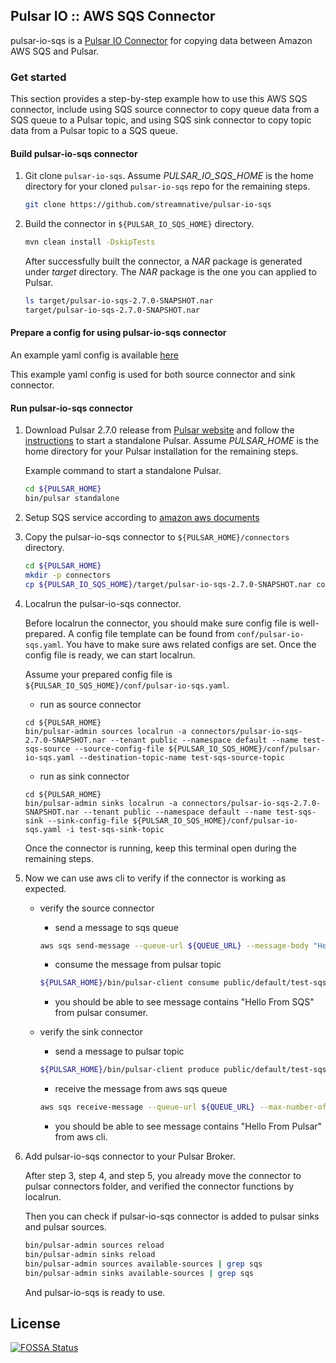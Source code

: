 ## Pulsar IO :: AWS SQS Connector

pulsar-io-sqs is a [Pulsar IO Connector](http://pulsar.apache.org/docs/en/io-overview/) for copying data between Amazon AWS SQS and Pulsar.

### Get started

This section provides a step-by-step example how to use this AWS SQS connector, include using SQS source connector to copy queue data from a SQS queue to a Pulsar topic, and using SQS sink connector to copy topic data from a Pulsar topic to a SQS queue.

#### Build pulsar-io-sqs connector

1. Git clone `pulsar-io-sqs`. Assume *PULSAR_IO_SQS_HOME* is the home directory for your
   cloned `pulsar-io-sqs` repo for the remaining steps.
   ```bash
   git clone https://github.com/streamnative/pulsar-io-sqs
   ```

2. Build the connector in `${PULSAR_IO_SQS_HOME}` directory.
   ```bash
   mvn clean install -DskipTests
   ```
   After successfully built the connector, a *NAR* package is generated under *target* directory. The *NAR* package is the one you can applied to Pulsar.
   ```bash
   ls target/pulsar-io-sqs-2.7.0-SNAPSHOT.nar
   target/pulsar-io-sqs-2.7.0-SNAPSHOT.nar
   ```

#### Prepare a config for using pulsar-io-sqs connector

An example yaml config is available [here](https://github.com/streamnative/pulsar-io-sqs/blob/master/conf/pulsar-io-sqs.yaml)

This example yaml config is used for both source connector and sink connector.

#### Run pulsar-io-sqs connector
1. Download Pulsar 2.7.0 release from [Pulsar website](http://pulsar.apache.org/en/download/) and follow
   the [instructions](http://pulsar.apache.org/docs/en/standalone/) to start a standalone Pulsar.
   Assume *PULSAR_HOME* is the home directory for your Pulsar installation for the remaining steps.

   Example command to start a standalone Pulsar.
   ```bash
   cd ${PULSAR_HOME}
   bin/pulsar standalone
   ```

2. Setup SQS service according to [amazon aws documents](https://aws.amazon.com/sqs/getting-started/)

3. Copy the pulsar-io-sqs connector to `${PULSAR_HOME}/connectors` directory.
   ```bash
   cd ${PULSAR_HOME}
   mkdir -p connectors
   cp ${PULSAR_IO_SQS_HOME}/target/pulsar-io-sqs-2.7.0-SNAPSHOT.nar connectors/
   ```

4. Localrun the pulsar-io-sqs connector.

    Before localrun the connector, you should make sure config file is well-prepared. A config file template can be found from `conf/pulsar-io-sqs.yaml`. You have to make sure aws related configs are set. Once the config file is ready, we can start localrun.

    Assume your prepared config file is `${PULSAR_IO_SQS_HOME}/conf/pulsar-io-sqs.yaml`.

    - run as source connector
   ```
   cd ${PULSAR_HOME}
   bin/pulsar-admin sources localrun -a connectors/pulsar-io-sqs-2.7.0-SNAPSHOT.nar --tenant public --namespace default --name test-sqs-source --source-config-file ${PULSAR_IO_SQS_HOME}/conf/pulsar-io-sqs.yaml --destination-topic-name test-sqs-source-topic
   ```

    - run as sink connector
   ```
   cd ${PULSAR_HOME}
   bin/pulsar-admin sinks localrun -a connectors/pulsar-io-sqs-2.7.0-SNAPSHOT.nar --tenant public --namespace default --name test-sqs-sink --sink-config-file ${PULSAR_IO_SQS_HOME}/conf/pulsar-io-sqs.yaml -i test-sqs-sink-topic
   ```

   Once the connector is running, keep this terminal open during the remaining steps.

5. Now we can use aws cli to verify if the connector is working as expected.

    - verify the source connector
        - send a message to sqs queue
        ```bash
        aws sqs send-message --queue-url ${QUEUE_URL} --message-body "Hello From SQS"
        ```
        - consume the message from pulsar topic
        ```bash
        ${PULSAR_HOME}/bin/pulsar-client consume public/default/test-sqs-source-topic --subscription-name test-sqs-source-verifier 
        ```
        - you should be able to see message contains "Hello From SQS" from pulsar consumer.
    
    - verify the sink connector
        - send a message to pulsar topic
        ```bash
        ${PULSAR_HOME}/bin/pulsar-client produce public/default/test-sqs-sink-topic -m "Hello From Pulsar"
        ```
        
        - receive the message from aws sqs queue
        ```bash
        aws sqs receive-message --queue-url ${QUEUE_URL} --max-number-of-messages 1
        ```

        - you should be able to see message contains "Hello From Pulsar" from aws cli.

6. Add pulsar-io-sqs connector to your Pulsar Broker.

    After step 3, step 4, and step 5, you already move the connector to pulsar connectors folder, and verified the connector functions by localrun.

    Then you can check if pulsar-io-sqs connector is added to pulsar sinks and pulsar sources.
    ```bash
    bin/pulsar-admin sources reload
    bin/pulsar-admin sinks reload
    bin/pulsar-admin sources available-sources | grep sqs
    bin/pulsar-admin sinks available-sources | grep sqs
    ```
   
    And pulsar-io-sqs is ready to use.


## License
[![FOSSA Status](https://app.fossa.io/api/projects/git%2Bgithub.com%2Fstreamnative%2Fpulsar-io-sqs.svg?type=large)](https://app.fossa.io/projects/git%2Bgithub.com%2Fstreamnative%2Fpulsar-io-sqs?ref=badge_large)